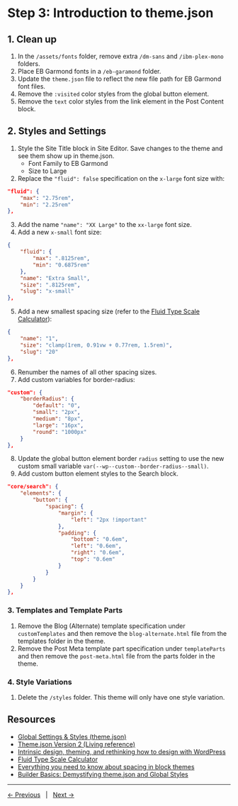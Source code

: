 # Step 3: Introduction to theme.json

## 1. Clean up
1. In the `/assets/fonts` folder, remove extra `/dm-sans` and `/ibm-plex-mono` folders.
2. Place EB Garmond fonts in a `/eb-garamond` folder.
3. Update the `theme.json` file to reflect the new file path for EB Garmond font files.
4. Remove the `:visited` color styles from the global button element.
5. Remove the `text` color styles from the link element in the Post Content block.

## 2. Styles and Settings
1. Style the Site Title block in Site Editor. Save changes to the theme and see them show up in theme.json.
    - Font Family to EB Garmond
    - Size to Large
2. Replace the `"fluid": false` specification on the `x-large` font size with:

```json
"fluid": {
	"max": "2.75rem",
	"min": "2.25rem"
},
```
3. Add the name `"name": "XX Large"` to the `xx-large` font size.
4. Add a new `x-small` font size:
```json
{
	"fluid": {
		"max": ".8125rem",
		"min": "0.6875rem"
	},
	"name": "Extra Small",
	"size": ".8125rem",
	"slug": "x-small"
},
```
5. Add a new smallest spacing size (refer to the [Fluid Type Scale Calculator](https://www.fluid-type-scale.com/)):
```json
{
	"name": "1",
	"size": "clamp(1rem, 0.91vw + 0.77rem, 1.5rem)",
	"slug": "20"
},
```
6. Renumber the names of all other spacing sizes.
7. Add custom variables for border-radius:
```json
"custom": {
	"borderRadius": {
		"default": "0",
		"small": "2px",
		"medium": "8px",
		"large": "16px",
		"round": "1000px"
	}
},
```
8. Update the global button element border `radius` setting to use the new custom small variable `var(--wp--custom--border-radius--small)`. 
9. Add custom button element styles to the Search block.
```json
"core/search": {
	"elements": {
		"button": {
			"spacing": {
				"margin": {
					"left": "2px !important"
				},
				"padding": {
					"bottom": "0.6em",
					"left": "0.6em",
					"right": "0.6em",
					"top": "0.6em"
				}
			}
		}
	}
},
```

### 3. Templates and Template Parts
1. Remove the Blog (Alternate) template specification under `customTemplates` and then remove the `blog-alternate.html` file from the templates folder in the theme.
2. Remove the Post Meta template part specification under `templateParts` and then remove the `post-meta.html` file from the parts folder in the theme.

### 4. Style Variations
1. Delete the `/styles` folder. This theme will only have one style variation.

## Resources
- [Global Settings & Styles (theme.json)](https://developer.wordpress.org/block-editor/how-to-guides/themes/theme-json/)
- [Theme.json Version 2 (Living reference)](https://developer.wordpress.org/block-editor/reference-guides/theme-json-reference/theme-json-living/)
- [Intrinsic design, theming, and rethinking how to design with WordPress](https://developer.wordpress.org/news/2023/02/intrinsic-design-theming-and-rethinking-how-to-design-with-wordpress/)
- [Fluid Type Scale Calculator](https://www.fluid-type-scale.com/)
- [Everything you need to know about spacing in block themes](https://developer.wordpress.org/news/2023/03/everything-you-need-to-know-about-spacing-in-block-themes/)
- [Builder Basics: Demystifying theme.json and Global Styles](https://wordpress.tv/2022/12/09/builder-basics-demystifying-theme-json-and-global-styles/)

---
[← Previous](/steps/step-2/readme.md) &nbsp;&nbsp;|&nbsp;&nbsp; [Next →](/steps/step-4/readme.md)


